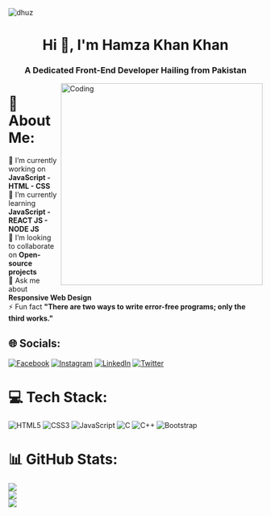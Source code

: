 ![dhuz](https://camo.githubusercontent.com/d348976f3419cd09cf731439742c1b889e3f3cd8e04b2e72e7a219d85b049c37/68747470733a2f2f636c6f75642d6c66697532373079302d6861636b2d636c75622d626f742e76657263656c2e6170702f30666f6f7465722e706e67)

<h1 align="center">Hi 👋, I'm Hamza Khan Khan</h1>
<h3 align="center">A Dedicated Front-End Developer Hailing from Pakistan</h3>
<img align="right" alt="Coding" width="400" src="https://camo.githubusercontent.com/dbd02eb60eede5c8e12d03bb1531f7df43acf13a3d8a90bccbda7aa220799a1d/68747470733a2f2f74342e667463646e2e6e65742f6a70672f30332f31332f34302f34352f3336305f465f3331333430343534315f6539595a33706874366f45456b4d5875687854626f71584132423253684e6e432e6a7067">

# 💫 About Me:
🔭 I’m currently working on **JavaScript - HTML - CSS**<br>🌱 I’m currently learning **JavaScript - REACT JS - NODE JS**<br>👯 I’m looking to collaborate on **Open-source projects**<br>💬 Ask me about **Responsive Web Design**<br>⚡ Fun fact **"There are two ways to write error-free programs; only the third works."**


## 🌐 Socials:
[![Facebook](https://img.shields.io/badge/Facebook-%231877F2.svg?logo=Facebook&logoColor=white)](https://facebook.com/Hamza.Riaz2004) [![Instagram](https://img.shields.io/badge/Instagram-%23E4405F.svg?logo=Instagram&logoColor=white)](https://instagram.com/hamzaaa_riazz) [![LinkedIn](https://img.shields.io/badge/LinkedIn-%230077B5.svg?logo=linkedin&logoColor=white)](https://linkedin.com/in/hamza-riaz-khan-1720b027a) [![Twitter](https://img.shields.io/badge/Twitter-%231DA1F2.svg?logo=Twitter&logoColor=white)](https://twitter.com/@Hamzaa_Riazz) 

# 💻 Tech Stack:
![HTML5](https://img.shields.io/badge/html5-%23E34F26.svg?style=for-the-badge&logo=html5&logoColor=white) ![CSS3](https://img.shields.io/badge/css3-%231572B6.svg?style=for-the-badge&logo=css3&logoColor=white) ![JavaScript](https://img.shields.io/badge/javascript-%23323330.svg?style=for-the-badge&logo=javascript&logoColor=%23F7DF1E) ![C](https://img.shields.io/badge/c-%2300599C.svg?style=for-the-badge&logo=c&logoColor=white) ![C++](https://img.shields.io/badge/c++-%2300599C.svg?style=for-the-badge&logo=c%2B%2B&logoColor=white) ![Bootstrap](https://img.shields.io/badge/bootstrap-%238511FA.svg?style=for-the-badge&logo=bootstrap&logoColor=white)

# 📊 GitHub Stats:
![](https://github-readme-stats.vercel.app/api?username=HamzaRiazKhan0&theme=tokyonight&hide_border=true&include_all_commits=false&count_private=false)<br/>
![](https://github-readme-streak-stats.herokuapp.com/?user=HamzaRiazKhan0&theme=tokyonight&hide_border=true)<br/>
![](https://github-readme-stats.vercel.app/api/top-langs/?username=HamzaRiazKhan0&theme=tokyonight&hide_border=true&include_all_commits=false&count_private=false&layout=compact)
